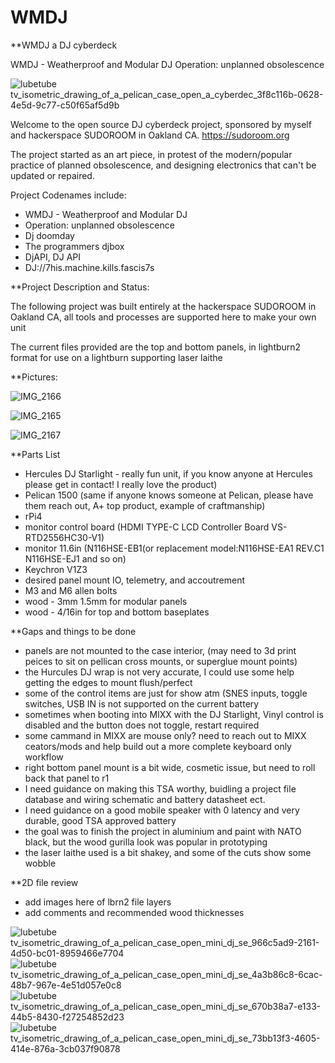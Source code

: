 # WMDJ

**WMDJ a DJ cyberdeck

WMDJ - Weatherproof and Modular DJ 
Operation: unplanned obsolescence 

![lubetube tv_isometric_drawing_of_a_pelican_case_open_a_cyberdec_3f8c116b-0628-4e5d-9c77-c50f65af5d9b](https://github.com/aiaaaa/WMDJ/assets/38403966/910baca2-1ee9-4aa5-9d26-19775e7d5870)

Welcome to the open source DJ cyberdeck project, sponsored by myself and hackerspace SUDOROOM in Oakland CA. https://sudoroom.org

The project started as an art piece, in protest of the modern/popular practice of planned obsolescence, and designing electronics that can't be updated or repaired.
 
Project Codenames include:
- WMDJ - Weatherproof and Modular DJ 
- Operation: unplanned obsolescence 
- Dj doomday
- The programmers djbox
- DjAPI, DJ API 
- DJ://7his.machine.kills.fascis7s


**Project Description and Status:

The following project was built entirely at the hackerspace SUDOROOM in Oakland CA, all tools and processes are supported here to make your own unit

The current files provided are the top and bottom panels, in lightburn2 format for use on a lightburn supporting laser laithe

**Pictures:

![IMG_2166](https://github.com/aiaaaa/WMDJ/assets/38403966/e5b04183-e1b9-4525-bce6-5919c9d41beb)

![IMG_2165](https://github.com/aiaaaa/WMDJ/assets/38403966/8b6b7866-6234-47af-ad12-489bd0a36a9e)

![IMG_2167](https://github.com/aiaaaa/WMDJ/assets/38403966/32692d3c-ea7e-44e4-8b64-c9faf1bf4e09)


**Parts List
- Hercules DJ Starlight - really fun unit, if you know anyone at Hercules please get in contact! I really love the product)
- Pelican 1500 (same if anyone knows someone at Pelican, please have them reach out, A+ top product, example of craftmanship)
- rPi4
- monitor control board (HDMI TYPE-C LCD Controller Board VS-RTD2556HC30-V1)
- monitor 11.6in (N116HSE-EB1(or replacement model:N116HSE-EA1 REV.C1 N116HSE-EJ1 and so on)
- Keychron V1Z3
- desired panel mount IO, telemetry, and accoutrement
- M3 and M6 allen bolts
- wood - 3mm 1.5mm for modular panels
- wood - 4/16in for top and bottom baseplates

**Gaps and things to be done
- panels are not mounted to the case interior, (may need to 3d print peices to sit on  pellican cross mounts, or superglue mount points)
- the Hurcules DJ wrap is not very accurate, I could use some help getting the edges to mount flush/perfect
- some of the control items are just for show atm (SNES inputs, toggle switches, USB IN is not supported on the current battery
- sometimes when booting into MIXX with the DJ Starlight, Vinyl control is disabled and the button does not toggle, restart required
- some cammand in MIXX are mouse only? need to reach out to MIXX ceators/mods and help build out a more complete keyboard only workflow
- right bottom panel mount is a bit wide, cosmetic issue, but need to roll back that panel to r1
- I need guidance on making this TSA worthy, buidling a project file database and wiring schematic and battery datasheet ect.
- I need guidance on a good mobile speaker with 0 latency and very durable, good TSA approved battery
- the goal was to finish the project in aluminium and paint with NATO black, but the wood gurilla look was popular in prototyping
- the laser laithe used is a bit shakey, and some of the cuts show some wobble

**2D file review
- add images here of lbrn2 file layers 
- add comments and recommended wood thicknesses


![lubetube tv_isometric_drawing_of_a_pelican_case_open_mini_dj_se_966c5ad9-2161-4d50-bc01-8959466e7704](https://github.com/aiaaaa/WMDJ/assets/38403966/fa58d111-1f17-4fe5-bb3b-a42307ad4457)
![lubetube tv_isometric_drawing_of_a_pelican_case_open_mini_dj_se_4a3b86c8-6cac-48b7-967e-4e51d057e0c8](https://github.com/aiaaaa/WMDJ/assets/38403966/9b3b75d0-dd74-4c6b-bd9f-c89369da10a3)
![lubetube tv_isometric_drawing_of_a_pelican_case_open_mini_dj_se_670b38a7-e133-44b5-8430-f27254852d23](https://github.com/aiaaaa/WMDJ/assets/38403966/d99163d5-9a6b-403a-b9c0-fb49a36a53d2)
![lubetube tv_isometric_drawing_of_a_pelican_case_open_mini_dj_se_73bb13f3-4605-414e-876a-3cb037f90878](https://github.com/aiaaaa/WMDJ/assets/38403966/64187b44-e574-485a-b48c-fd4d7d6bbb44)




